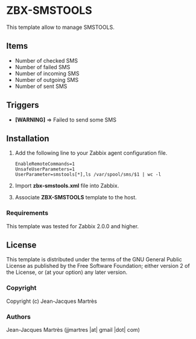 ZBX-SMSTOOLS
============

This template allow to manage SMSTOOLS.

Items
-----

  * Number of checked SMS
  * Number of failed SMS
  * Number of incoming SMS
  * Number of outgoing SMS
  * Number of sent SMS

Triggers
--------

  * **[WARNING]** => Failed to send some SMS

Installation
------------

1. Add the following line to your Zabbix agent configuration file. 

    ```
    EnableRemoteCommands=1
    UnsafeUserParameters=1
    UserParameter=smstools[*],ls /var/spool/sms/$1 | wc -l
    ```
2. Import **zbx-smstools.xml** file into Zabbix.
3. Associate **ZBX-SMSTOOLS** template to the host.

### Requirements

This template was tested for Zabbix 2.0.0 and higher.

License
-------

This template is distributed under the terms of the GNU General Public License as published by the Free Software Foundation; either version 2 of the  License, or (at your option) any later version.

### Copyright

  Copyright (c) Jean-Jacques Martrès

### Authors

  Jean-Jacques Martrès
  (jjmartres |at| gmail |dot| com)
